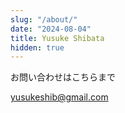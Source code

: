 ```yaml
---
slug: "/about/"
date: "2024-08-04"
title: Yusuke Shibata
hidden: true
---
```


お問い合わせはこちらまで

yusukeshib@gmail.com
